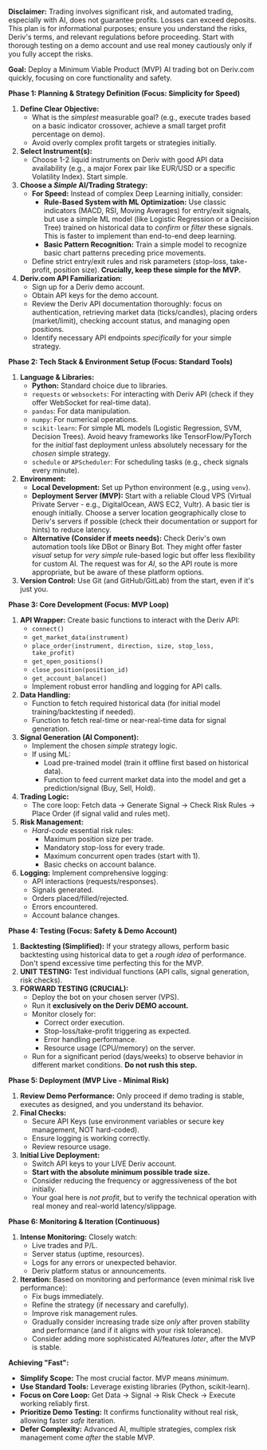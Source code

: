 **Disclaimer:** Trading involves significant risk, and automated trading, especially with AI, does not guarantee profits. Losses can exceed deposits. This plan is for informational purposes; ensure you understand the risks, Deriv's terms, and relevant regulations before proceeding. Start with thorough testing on a demo account and use real money cautiously only if you fully accept the risks.

**Goal:** Deploy a Minimum Viable Product (MVP) AI trading bot on Deriv.com quickly, focusing on core functionality and safety.

**Phase 1: Planning & Strategy Definition (Focus: Simplicity for Speed)**

1.  **Define Clear Objective:**
    *   What is the *simplest* measurable goal? (e.g., execute trades based on a basic indicator crossover, achieve a small target profit percentage on demo).
    *   Avoid overly complex profit targets or strategies initially.
2.  **Select Instrument(s):**
    *   Choose 1-2 liquid instruments on Deriv with good API data availability (e.g., a major Forex pair like EUR/USD or a specific Volatility Index). Start simple.
3.  **Choose a *Simple* AI/Trading Strategy:**
    *   **For Speed:** Instead of complex Deep Learning initially, consider:
        *   **Rule-Based System with ML Optimization:** Use classic indicators (MACD, RSI, Moving Averages) for entry/exit signals, but use a simple ML model (like Logistic Regression or a Decision Tree) trained on historical data to *confirm* or *filter* these signals. This is faster to implement than end-to-end deep learning.
        *   **Basic Pattern Recognition:** Train a simple model to recognize basic chart patterns preceding price movements.
    *   Define strict entry/exit rules and risk parameters (stop-loss, take-profit, position size). **Crucially, keep these simple for the MVP.**
4.  **Deriv.com API Familiarization:**
    *   Sign up for a Deriv demo account.
    *   Obtain API keys for the demo account.
    *   Review the Deriv API documentation thoroughly: focus on authentication, retrieving market data (ticks/candles), placing orders (market/limit), checking account status, and managing open positions.
    *   Identify necessary API endpoints *specifically* for your simple strategy.

**Phase 2: Tech Stack & Environment Setup (Focus: Standard Tools)**

1.  **Language & Libraries:**
    *   **Python:** Standard choice due to libraries.
    *   `requests` or `websockets`: For interacting with Deriv API (check if they offer WebSocket for real-time data).
    *   `pandas`: For data manipulation.
    *   `numpy`: For numerical operations.
    *   `scikit-learn`: For simple ML models (Logistic Regression, SVM, Decision Trees). Avoid heavy frameworks like TensorFlow/PyTorch for the *initial* fast deployment unless absolutely necessary for the *chosen* simple strategy.
    *   `schedule` or `APScheduler`: For scheduling tasks (e.g., check signals every minute).
2.  **Environment:**
    *   **Local Development:** Set up Python environment (e.g., using `venv`).
    *   **Deployment Server (MVP):** Start with a reliable Cloud VPS (Virtual Private Server - e.g., DigitalOcean, AWS EC2, Vultr). A basic tier is enough initially. Choose a server location geographically close to Deriv's servers if possible (check their documentation or support for hints) to reduce latency.
    *   **Alternative (Consider if meets needs):** Check Deriv's own automation tools like DBot or Binary Bot. They might offer faster *visual* setup for *very simple* rule-based logic but offer less flexibility for custom AI. The request was for *AI*, so the API route is more appropriate, but be aware of these platform options.
3.  **Version Control:** Use Git (and GitHub/GitLab) from the start, even if it's just you.

**Phase 3: Core Development (Focus: MVP Loop)**

1.  **API Wrapper:** Create basic functions to interact with the Deriv API:
    *   `connect()`
    *   `get_market_data(instrument)`
    *   `place_order(instrument, direction, size, stop_loss, take_profit)`
    *   `get_open_positions()`
    *   `close_position(position_id)`
    *   `get_account_balance()`
    *   Implement robust error handling and logging for API calls.
2.  **Data Handling:**
    *   Function to fetch required historical data (for initial model training/backtesting if needed).
    *   Function to fetch real-time or near-real-time data for signal generation.
3.  **Signal Generation (AI Component):**
    *   Implement the chosen *simple* strategy logic.
    *   If using ML:
        *   Load pre-trained model (train it offline first based on historical data).
        *   Function to feed current market data into the model and get a prediction/signal (Buy, Sell, Hold).
4.  **Trading Logic:**
    *   The core loop: Fetch data -> Generate Signal -> Check Risk Rules -> Place Order (if signal valid and rules met).
5.  **Risk Management:**
    *   *Hard-code* essential risk rules:
        *   Maximum position size per trade.
        *   Mandatory stop-loss for every trade.
        *   Maximum concurrent open trades (start with 1).
        *   Basic checks on account balance.
6.  **Logging:** Implement comprehensive logging:
    *   API interactions (requests/responses).
    *   Signals generated.
    *   Orders placed/filled/rejected.
    *   Errors encountered.
    *   Account balance changes.

**Phase 4: Testing (Focus: Safety & Demo Account)**

1.  **Backtesting (Simplified):** If your strategy allows, perform basic backtesting using historical data to get a *rough idea* of performance. Don't spend excessive time perfecting this for the MVP.
2.  **UNIT TESTING:** Test individual functions (API calls, signal generation, risk checks).
3.  **FORWARD TESTING (CRUCIAL):**
    *   Deploy the bot on your chosen server (VPS).
    *   Run it **exclusively on the Deriv DEMO account.**
    *   Monitor closely for:
        *   Correct order execution.
        *   Stop-loss/take-profit triggering as expected.
        *   Error handling performance.
        *   Resource usage (CPU/memory) on the server.
    *   Run for a significant period (days/weeks) to observe behavior in different market conditions. **Do not rush this step.**

**Phase 5: Deployment (MVP Live - Minimal Risk)**

1.  **Review Demo Performance:** Only proceed if demo trading is stable, executes as designed, and you understand its behavior.
2.  **Final Checks:**
    *   Secure API Keys (use environment variables or secure key management, NOT hard-coded).
    *   Ensure logging is working correctly.
    *   Review resource usage.
3.  **Initial Live Deployment:**
    *   Switch API keys to your LIVE Deriv account.
    *   **Start with the absolute minimum possible trade size.**
    *   Consider reducing the frequency or aggressiveness of the bot initially.
    *   Your goal here is *not profit*, but to verify the technical operation with real money and real-world latency/slippage.

**Phase 6: Monitoring & Iteration (Continuous)**

1.  **Intense Monitoring:** Closely watch:
    *   Live trades and P/L.
    *   Server status (uptime, resources).
    *   Logs for any errors or unexpected behavior.
    *   Deriv platform status or announcements.
2.  **Iteration:** Based on monitoring and performance (even minimal risk live performance):
    *   Fix bugs immediately.
    *   Refine the strategy (if necessary and carefully).
    *   Improve risk management rules.
    *   Gradually consider increasing trade size *only* after proven stability and performance (and if it aligns with your risk tolerance).
    *   Consider adding more sophisticated AI/features *later*, after the MVP is stable.

**Achieving "Fast":**

*   **Simplify Scope:** The most crucial factor. MVP means *minimum*.
*   **Use Standard Tools:** Leverage existing libraries (Python, scikit-learn).
*   **Focus on Core Loop:** Get Data -> Signal -> Risk Check -> Execute working reliably first.
*   **Prioritize Demo Testing:** It confirms functionality without real risk, allowing faster *safe* iteration.
*   **Defer Complexity:** Advanced AI, multiple strategies, complex risk management come *after* the stable MVP.